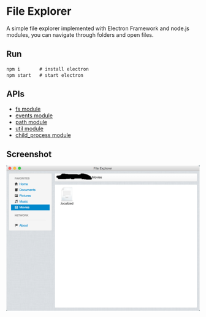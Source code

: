 # File Explorer

A simple file explorer implemented with Electron Framework and node.js modules, you can navigate through
folders and open files.


## Run

```
npm i 		# install electron
npm start 	# start electron
```

## APIs

* [fs module](http://nodejs.org/api/fs.html)
* [events module](http://nodejs.org/api/events.html)
* [path module](http://nodejs.org/api/path.html)
* [util module](http://nodejs.org/api/util.html)
* [child_process module](http://nodejs.org/api/child_process.html)

## Screenshot

![screenshot](/screenshot/screenshot.png)
